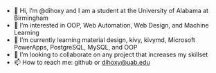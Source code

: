 - 👋 Hi, I’m @dihoxy and I am a student at the University of Alabama at Birmingham
- 👀 I’m interested in OOP, Web Automation, Web Design, and Machine Learning 
- 🌱 I’m currently learning material design, kivy, kivymd, Microsoft PowerApps, PostgreSQL, MySQL, and OOP
- 💞️ I’m looking to collaborate on any project that increases my skillset
- 📫 How to reach me: github or dihoxy@uab.edu

<!---
dihoxy/dihoxy is a ✨ special ✨ repository because its `README.md` (this file) appears on your GitHub profile.
You can click the Preview link to take a look at your changes.
--->
